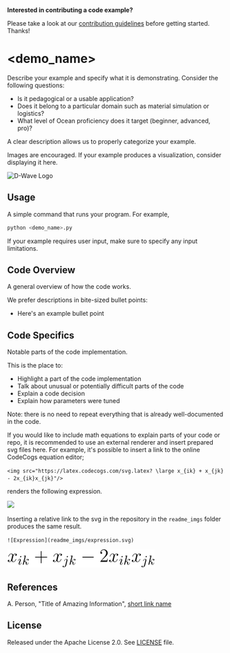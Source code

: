 **Interested in contributing a code example?** 

Please take a look at our [contribution guidelines](CONTRIBUTING.md) before
getting started. Thanks!

<!-- Before submitting your code, please delete the above code contribution
instructions and this comment as they will not be relevant in your code 
example README.md.-->

# <demo_name>

Describe your example and specify what it is demonstrating. Consider the
following questions:

* Is it pedagogical or a usable application?
* Does it belong to a particular domain such as material simulation or logistics? 
* What level of Ocean proficiency does it target (beginner, advanced, pro)? 

A clear description allows us to properly categorize your example.

Images are encouraged. If your example produces a visualization, consider
displaying it here.

![D-Wave Logo](dwave_logo.png)

## Usage

A simple command that runs your program. For example,

```bash
python <demo_name>.py
```

If your example requires user input, make sure to specify any input limitations.

## Code Overview

A general overview of how the code works.

We prefer descriptions in bite-sized bullet points:

* Here's an example bullet point

## Code Specifics

Notable parts of the code implementation.

This is the place to:

* Highlight a part of the code implementation
* Talk about unusual or potentially difficult parts of the code
* Explain a code decision
* Explain how parameters were tuned

Note: there is no need to repeat everything that is already well-documented in
the code.

If you would like to include math equations to explain parts of your code or repo,
it is recommended to use an external renderer and insert prepared svg files here.
For example, it's possible to insert a link to the online CodeCogs equation editor;

`<img src="https://latex.codecogs.com/svg.latex? \large x_{ik} + x_{jk} - 2x_{ik}x_{jk}"/>`

renders the following expression.

<img src="https://latex.codecogs.com/svg.latex? \large x_{ik} + x_{jk} - 2x_{ik}x_{jk}"/>


Inserting a relative link to the svg in the repository in the `readme_imgs`
folder produces the same result.

`![Expression](readme_imgs/expression.svg)`

![Expression](readme_imgs/expression.svg)


## References

A. Person, "Title of Amazing Information", [short link
name](https://example.com/)

## License

Released under the Apache License 2.0. See [LICENSE](LICENSE) file.
